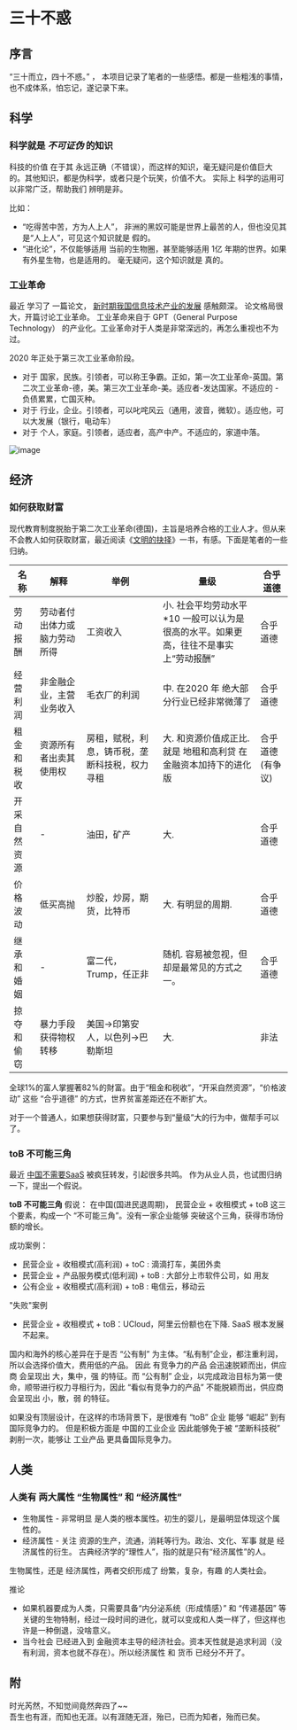 # 三十不惑

## 序言

“三十而立，四十不惑。” ， 本项目记录了笔者的一些感悟。都是一些粗浅的事情，也不成体系，怕忘记，遂记录下来。


## 科学

### 科学就是 *不可证伪* 的知识

科技的价值 在于其 永远正确（不错误），而这样的知识，毫无疑问是价值巨大的。其他知识，都是伪科学，或者只是个玩笑，价值不大。
实际上 科学的运用可以非常广泛，帮助我们 辨明是非。

比如：
  * “吃得苦中苦，方为人上人”， 非洲的黑奴可能是世界上最苦的人，但也没见其是“人上人”，可见这个知识就是 假的。
  * “进化论”，不仅能够适用 当前的生物圈，甚至能够适用 1亿 年期的世界。如果有外星生物，也是适用的。 毫无疑问，这个知识就是 真的。
  
### 工业革命

最近 学习了 一篇论文， [新时期我国信息技术产业的发展](http://news.sohu.com/a/613466087_120678874) 感触颇深。 论文格局很大，开篇讨论工业革命。
工业革命来自于 GPT（General Purpose Technology） 的产业化。工业革命对于人类是非常深远的，再怎么重视也不为过。

2020 年正处于第三次工业革命阶段。
 - 对于 国家，民族。引领者，可以称王争霸。正如，第一次工业革命-英国。第二次工业革命-德，美。第三次工业革命-美。适应者-发达国家。不适应的 - 负债累累，亡国灭种。
 - 对于 行业，企业。引领者，可以叱咤风云（通用，波音，微软）。适应他，可以大发展（银行，电动车）
 - 对于 个人，家庭。引领者，适应者，高产中产。不适应的，家道中落。
 
![image](https://user-images.githubusercontent.com/1469319/216220636-39202451-034b-47f9-b9d6-210ab6f6c79e.png)


## 经济

### 如何获取财富

现代教育制度脱胎于第二次工业革命(德国)，主旨是培养合格的工业人才。但从来不会教人如何获取财富，最近阅读《[文明的抉择](https://book.douban.com/subject/36491117/)》一书，有感。下面是笔者的一些归纳。

|  名称     | 解释   | 举例  | 量级  |合乎道德  |
|  ----    | ----  | ----  |----  | ----  |
| 劳动报酬  | 劳动者付出体力或脑力劳动所得 | 工资收入 | 小. 社会平均劳动水平*10 一般可以认为是很高的水平。如果更高，往往不是事实上“劳动报酬” | 合乎道德 |
| 经营利润  | 非金融企业，主营业务收入 | 毛衣厂的利润 | 中. 在2020 年 绝大部分行业已经非常微薄了 | 合乎道德 |
| 租金和税收    | 资源所有者出卖其使用权 | 房租，赋税，利息，铸币税，垄断科技税，权力寻租 | 大. 和资源价值成正比. 就是 地租和高利贷 在 金融资本加持下的进化版 | 合乎道德(有争议) |
| 开采自然资源  | - | 油田，矿产 | 大. | 合乎道德 |
| 价格波动    | 低买高抛 | 炒股，炒房，期货，比特币 | 大. 有明显的周期. | 合乎道德 |
| 继承和婚姻    | - | 富二代，Trump，任正非 | 随机. 容易被忽视，但却是最常见的方式之一。 | 合乎道德 |
| 掠夺和偷窃    | 暴力手段获得物权转移 | 美国->印第安人，以色列->巴勒斯坦 | 大. | 非法 |

全球1%的富人掌握著82%的財富。由于“租金和税收”，“开采自然资源”，“价格波动” 这些 “合乎道德” 的方式，世界贫富差距还在不断扩大。

对于一个普通人，如果想获得财富，只要参与到“量级”大的行为中，做帮手可以了。 

### toB 不可能三角

最近 [中国不需要SaaS](https://zhuanlan.zhihu.com/p/642501340) 被疯狂转发，引起很多共鸣。 作为从业人员，也试图归纳一下，提出一个假说。

**toB 不可能三角** 假说： 在中国(国进民退周期)， 民营企业 + 收租模式 + toB 这三个要素，构成一个 “不可能三角”。没有一家企业能够 突破这个三角，获得市场份额的增长。

成功案例：
* 民营企业 + 收租模式(高利润) + toC : 滴滴打车，美团外卖
* 民营企业 + 产品服务模式(低利润) + toB : 大部分上市软件公司，如 用友
* 公有企业 + 收租模式(高利润) + toB : 电信云，移动云

"失败"案例
* 民营企业 + 收租模式 + toB：UCloud，阿里云份额也在下降. SaaS 根本发展不起来。

国内和海外的核心差异在于是否 “公有制” 为主体。“私有制”企业，都注重利润，所以会选择价值大，费用低的产品。 因此 有竞争力的产品 会迅速脱颖而出，供应商 会呈现出 大，集中，强 的特征。而 “公有制” 企业，以完成政治目标为第一使命，顺带进行权力寻租行为，因此 “看似有竞争力的产品” 不能脱颖而出，供应商 会呈现出 小，散，弱 的特征。

如果没有顶层设计，在这样的市场背景下，是很难有 “toB” 企业 能够 “崛起” 到有国际竞争力的。 但是积极方面是 中国的工业企业 因此能够免于被 “垄断科技税” 剥削一次，能够让 工业产品 更具备国际竞争力。

##  人类

### 人类有 两大属性 “生物属性” 和 “经济属性”

* 生物属性 - 非常明显 是人类的根本属性。初生的婴儿，是最明显体现这个属性的。
* 经济属性 - 关注 资源的生产，流通，消耗等行为。政治、文化、军事 就是 经济属性的衍生。 古典经济学的“理性人”，指的就是只有“经济属性”的人。

生物属性，还是 经济属性，两者交织形成了 纷繁，复杂，有趣 的人类社会。

推论
  * 如果机器要成为人类，只需要具备“内分泌系统（形成情感）” 和 “传递基因” 等关键的生物特制，经过一段时间的进化，就可以变成和人类一样了，但这样也许是一种倒退，没啥意义。
  * 当今社会 已经进入到 金融资本主导的经济社会。资本天性就是追求利润（没有利润，资本也就不存在）。所以经济属性 和 货币 已经分不开了。


##

## 附

时光芮然，不知觉间竟然奔四了~~  
吾生也有涯，而知也无涯。以有涯随无涯，殆已，已而为知者，殆而已矣。


